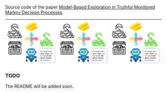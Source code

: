 Source code of the paper [Model-Based Exploration in Truthful Monitored Markov Decision
Processes](https://arxiv.org/abs/2502.16772).


[//]: # (<p align="center">)

[//]: # (  <img src="banner/Treasure_Hunt_Uncertainty.png" width="33%">)

[//]: # (  <img src="banner/Treasure_Hunt_Counterfactual.png" width="33%">)

[//]: # (  <img src="banner/Treasure_Hunt_Cautious.png" width="33%">)

[//]: # (</p>)


| ![](banner/Treasure_Hunt_Uncertainty.png) | ![](banner/Treasure_Hunt_Uncertainty.png) | ![](banner/Treasure_Hunt_Uncertainty.png) |
|:-----------------------------------------:|:-----------------------------------------:|:-----------------------------------------:|

### TODO
The README will be added soon.


